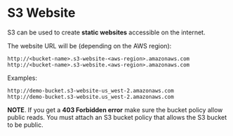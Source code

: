 # S3 Website

S3 can be used to create **static websites** accessible on the internet.

The website URL will be (depending on the AWS region):

    http://<bucket-name>.s3-website-<aws-region>.amazonaws.com
    http://<bucket-name>.s3-website.<aws-region>.amazonaws.com

Examples:

    http://demo-bucket.s3-website-us_west-2.amazonaws.com
    http://demo-bucket.s3-website.us_west-2.amazonaws.com

**NOTE**. If you get a **403 Forbidden error** make sure the bucket policy allow public reads. You must attach an S3 bucket policy that allows the S3 bucket to be public.